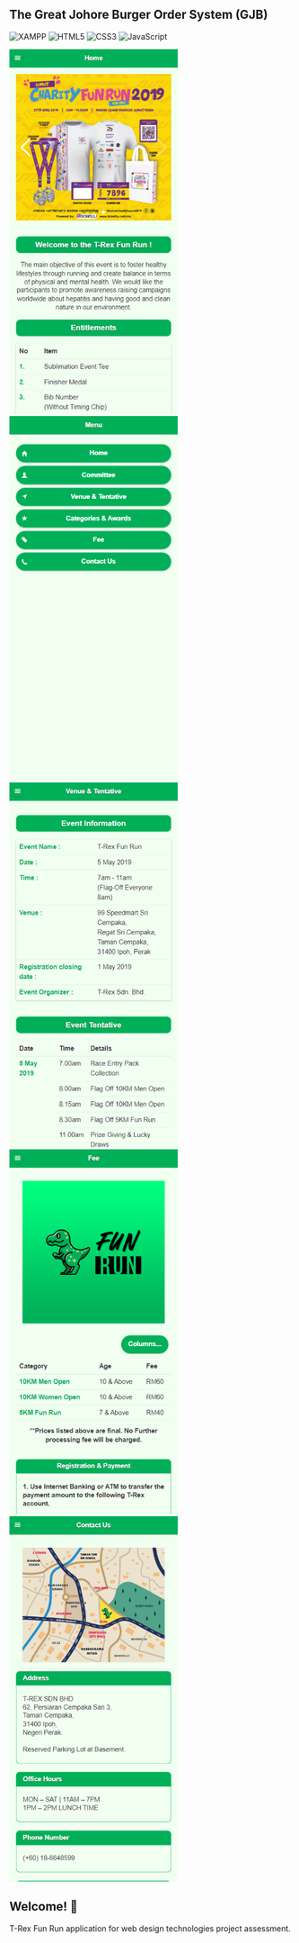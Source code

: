 ## The Great Johore Burger Order System (GJB)

![XAMPP](https://img.shields.io/badge/jQuery-0769AD?style=for-the-badge&logo=jquery&logoColor=white) ![HTML5](https://img.shields.io/badge/html5-%23E34F26.svg?style=for-the-badge&logo=html5&logoColor=white) ![CSS3](https://img.shields.io/badge/css3-%231572B6.svg?style=for-the-badge&logo=css3&logoColor=white) ![JavaScript](https://img.shields.io/badge/JavaScript-F7DF1E?style=for-the-badge&logo=javascript&logoColor=black)

<img src="./picture/user-interface/1.png" alt="User Interface 1" width="300"/>
<img src="./picture/user-interface/2.png" alt="User Interface 2" width="300"/>
<img src="./picture/user-interface/3.png" alt="User Interface 3" width="300"/>
<img src="./picture/user-interface/4.png" alt="User Interface 4" width="300"/>
<img src="./picture/user-interface/5.png" alt="User Interface 5" width="300"/>

## Welcome! 👋

T-Rex Fun Run application for web design technologies project assessment.
